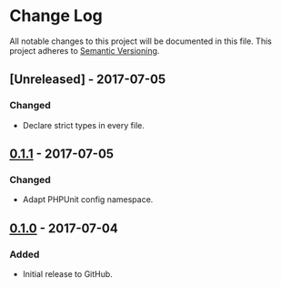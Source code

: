 # Change Log
All notable changes to this project will be documented in this file.
This project adheres to [Semantic Versioning](http://semver.org/).

## [Unreleased] - 2017-07-05
### Changed
- Declare strict types in every file.

## [0.1.1] - 2017-07-05
### Changed
- Adapt PHPUnit config namespace.

## [0.1.0] - 2017-07-04
### Added
- Initial release to GitHub.

[0.1.1]: https://github.com/brightnucleus/keys/compare/v0.1.0...v0.1.1
[0.1.0]: https://github.com/brightnucleus/keys/compare/v0.0.0...v0.1.0
